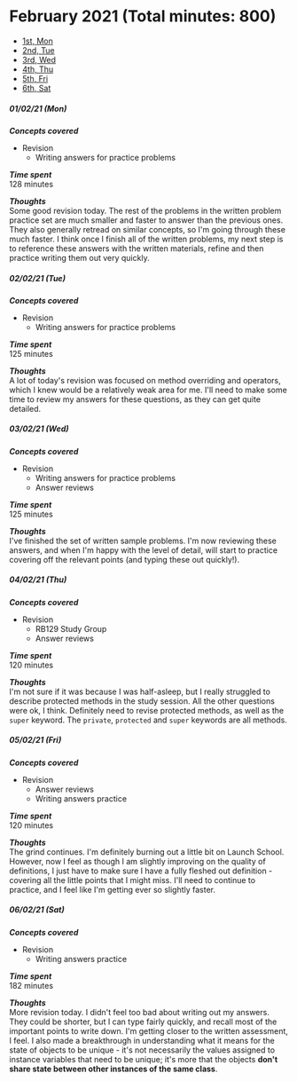 # February 2021 (Total minutes: 800)
- [1st, Mon](#010221-mon)
- [2nd, Tue](#020221-tue)
- [3rd, Wed](#030221-wed)
- [4th, Thu](#040221-thu)
- [5th, Fri](#050221-fri)
- [6th, Sat](#060221-sat)

##### 01/02/21 (Mon)
__*Concepts covered*__<br/>
- Revision
  - Writing answers for practice problems

__*Time spent*__<br/>
128 minutes

__*Thoughts*__<br/>
Some good revision today. The rest of the problems in the written problem practice set are much smaller and faster to answer than the previous ones. They also generally retread on similar concepts, so I'm going through these much faster. I think once I finish all of the written problems, my next step is to reference these answers with the written materials, refine and then practice writing them out very quickly. 

##### 02/02/21 (Tue)
__*Concepts covered*__<br/>
- Revision
  - Writing answers for practice problems

__*Time spent*__<br/>
125 minutes

__*Thoughts*__<br/>
A lot of today's revision was focused on method overriding and operators, which I knew would be a relatively weak area for me. I'll need to make some time to review my answers for these questions, as they can get quite detailed. 

##### 03/02/21 (Wed)
__*Concepts covered*__<br/>
- Revision
  - Writing answers for practice problems
  - Answer reviews

__*Time spent*__<br/>
125 minutes

__*Thoughts*__<br/>
I've finished the set of written sample problems. I'm now reviewing these answers, and when I'm happy with the level of detail, will start to practice covering off the relevant points (and typing these out quickly!).

##### 04/02/21 (Thu)
__*Concepts covered*__<br/>
- Revision
  - RB129 Study Group
  - Answer reviews

__*Time spent*__<br/>
120 minutes

__*Thoughts*__<br/>
I'm not sure if it was because I was half-asleep, but I really struggled to describe protected methods in the study session. All the other questions were ok, I think. Definitely need to revise protected methods, as well as the `super` keyword. The `private`, `protected` and `super` keywords are all methods. 

##### 05/02/21 (Fri)
__*Concepts covered*__<br/>
- Revision
  - Answer reviews
  - Writing answers practice

__*Time spent*__<br/>
120 minutes

__*Thoughts*__<br/>
The grind continues. I'm definitely burning out a little bit on Launch School. However, now I feel as though I am slightly improving on the quality of definitions, I just have to make sure I have a fully fleshed out definition - covering all the little points that I might miss. I'll need to continue to practice, and I feel like I'm getting ever so slightly faster. 

##### 06/02/21 (Sat)
__*Concepts covered*__<br/>
- Revision
  - Writing answers practice

__*Time spent*__<br/>
182 minutes

__*Thoughts*__<br/>
More revision today. I didn't feel too bad about writing out my answers. They could be shorter, but I can type fairly quickly, and recall most of the important points to write down. I'm getting closer to the written assessment, I feel. I also made a breakthrough in understanding what it means for the state of objects to be unique - it's not necessarily the values assigned to instance variables that need to be unique; it's more that the objects **don't share state between other instances of the same class**.
